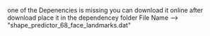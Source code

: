 one of the Depenencies is missing you can download it online
after download place it in the dependencey folder
File Name --> "shape_predictor_68_face_landmarks.dat"
